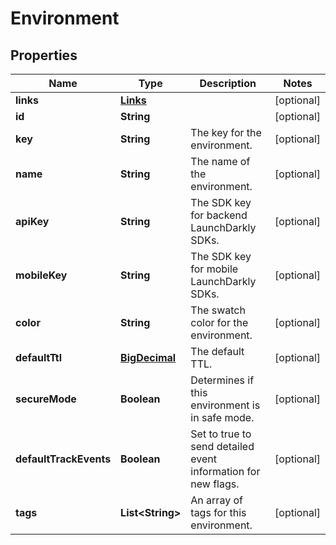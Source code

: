 
# Environment

## Properties
Name | Type | Description | Notes
------------ | ------------- | ------------- | -------------
**links** | [**Links**](Links.md) |  |  [optional]
**id** | **String** |  |  [optional]
**key** | **String** | The key for the environment. |  [optional]
**name** | **String** | The name of the environment. |  [optional]
**apiKey** | **String** | The SDK key for backend LaunchDarkly SDKs. |  [optional]
**mobileKey** | **String** | The SDK key for mobile LaunchDarkly SDKs. |  [optional]
**color** | **String** | The swatch color for the environment. |  [optional]
**defaultTtl** | [**BigDecimal**](BigDecimal.md) | The default TTL. |  [optional]
**secureMode** | **Boolean** | Determines if this environment is in safe mode. |  [optional]
**defaultTrackEvents** | **Boolean** | Set to true to send detailed event information for new flags. |  [optional]
**tags** | **List&lt;String&gt;** | An array of tags for this environment. |  [optional]



